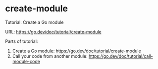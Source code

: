 # create-module

Tutorial: Create a Go module

URL: <https://go.dev/doc/tutorial/create-module>

Parts of tutorial:
1. Create a Go module: <https://go.dev/doc/tutorial/create-module>
2. Call your code from another module: <https://go.dev/doc/tutorial/call-module-code>
